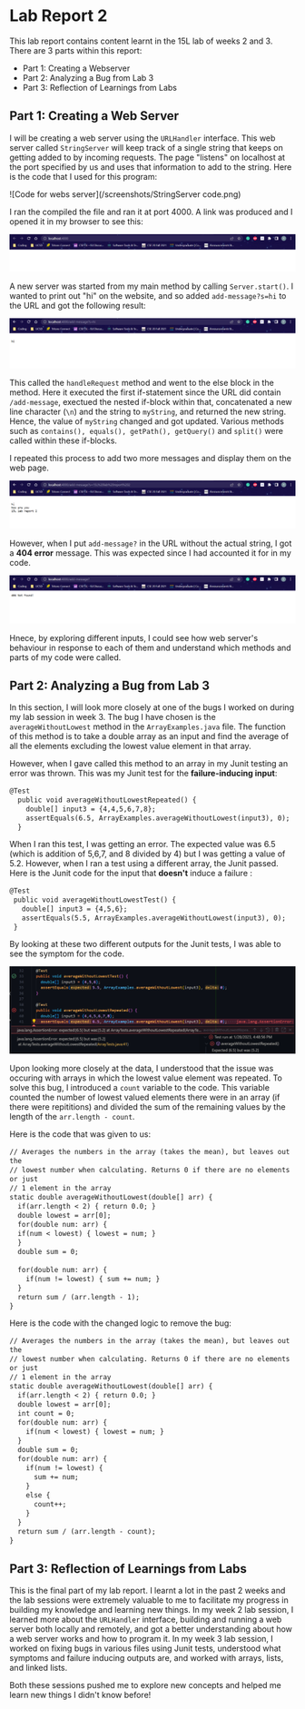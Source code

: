 # Lab Report 2

This lab report contains content learnt in the 15L lab of weeks 2 and 3. There are 3 parts within this report:
- Part 1: Creating a Webserver
- Part 2: Analyzing a Bug from Lab 3
- Part 3: Reflection of Learnings from Labs

## Part 1: Creating a Web Server

I will be creating a web server using the ```URLHandler``` interface. This web server called ```StringServer``` will keep track of a single string that keeps on getting added to by incoming requests. The page "listens" on localhost at the port specified by us and uses that information to add to the string. Here is the code that I used for this program:

![Code for webs server](/screenshots/StringServer code.png)

I ran the compiled the file and ran it at port 4000. A link was produced and I opened it in my browser to see this:

![Web server](/screenshots/StringServer3.png)

A new server was started from my main method by calling ```Server.start()```. I wanted to print out "hi" on the website, and so added ```add-message?s=hi``` to the URL and got the following result:

![Adding a string](/screenshots/StringServer4.png)

This called the ```handleRequest``` method and went to the else block in the method. Here it executed the first if-statement since the URL did contain ```/add-message```, exectued the nested if-block within that, concatenated a new line character (``` \n ```) and the string to ```myString```, and returned the new string. Hence, the value of ```myString``` changed and got updated. Various methods such as ```contains(), equals(), getPath(), getQuery()``` and ```split()``` were called within these if-blocks.

I repeated this process to add two more messages and display them on the web page.

![Adding 2 more strings](/screenshots/StringServer6.png)

However, when I put ```add-message?``` in the URL without the actual string, I got a **404 error** message. This was expected since I had accounted it for in my code.

![404 error](/screenshots/StringServer7.png)

Hnece, by exploring different inputs, I could see how web server's behaviour in response to each of them and understand which methods and parts of my code were called. 

## Part 2: Analyzing a Bug from Lab 3

In this section, I will look more closely at one of the bugs I worked on during my lab session in week 3. The bug I have chosen is the ```averageWithoutLowest``` method in the ```ArrayExamples.java``` file. The function of this method is to take a double array as an input and find the average of all the elements excluding the lowest value element in that array. 

However, when I gave called this method to an array in my Junit testing an error was thrown. This was my Junit test for the **failure-inducing input**:

```
@Test
  public void averageWithoutLowestRepeated() {
    double[] input3 = {4,4,5,6,7,8};
    assertEquals(6.5, ArrayExamples.averageWithoutLowest(input3), 0);
  }
```
When I ran this test, I was getting an error. The expected value was 6.5 (which is addition of 5,6,7, and 8 divided by 4) but I was getting a value of 5.2. However, when I ran a test using a different array, the Junit passed. Here is the Junit code for the input that **doesn't** induce a failure  :

 ```
@Test
  public void averageWithoutLowestTest() {
    double[] input3 = {4,5,6};
    assertEquals(5.5, ArrayExamples.averageWithoutLowest(input3), 0);
  }
 ```

By looking at these two different outputs for the Junit tests, I was able to see the symptom for the code.

![Junit test](/screenshots/Error.png)

Upon looking more closely at the data, I understood that the issue was occuring with arrays in which the lowest value element was repeated. To solve this bug, I introduced a ```count``` variable to the code. This variable counted the number of lowest valued elements there were in an array (if there were repititions) and divided the sum of the remaining values by the length of the ```arr.length - count```. 

Here is the code that was given to us:

```
// Averages the numbers in the array (takes the mean), but leaves out the
// lowest number when calculating. Returns 0 if there are no elements or just
// 1 element in the array
static double averageWithoutLowest(double[] arr) {
  if(arr.length < 2) { return 0.0; }
  double lowest = arr[0];
  for(double num: arr) {
  if(num < lowest) { lowest = num; }
  }
  double sum = 0;
  
  for(double num: arr) {
    if(num != lowest) { sum += num; }
  }
  return sum / (arr.length - 1);
}
```

Here is the code with the changed logic to remove the bug:

```
// Averages the numbers in the array (takes the mean), but leaves out the
// lowest number when calculating. Returns 0 if there are no elements or just
// 1 element in the array
static double averageWithoutLowest(double[] arr) {
  if(arr.length < 2) { return 0.0; }
  double lowest = arr[0];
  int count = 0;
  for(double num: arr) {
    if(num < lowest) { lowest = num; }
  }
  double sum = 0;
  for(double num: arr) {
    if(num != lowest) {
      sum += num;
    }
    else {
      count++;
    }
  }
  return sum / (arr.length - count);
}
```

## Part 3: Reflection of Learnings from Labs

This is the final part of my lab report. I learnt a lot in the past 2 weeks and the lab sessions were extremely valuable to me to facilitate my progress in building my knowledge and learning new things. In my week 2 lab session, I learned more about the ```URLHandler``` interface, building and running a web server both locally and remotely, and got a better understanding about how a web server works and how to program it. In my week 3 lab session, I worked on fixing bugs in various files using Junit tests, understood what symptoms and failure inducing outputs are, and worked with arrays, lists, and linked lists.

Both these sessions pushed me to explore new concepts and helped me learn new things I didn't know before!
